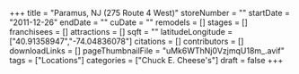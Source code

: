 +++
title = "Paramus, NJ (275 Route 4 West)"
storeNumber = ""
startDate = "2011-12-26"
endDate = ""
cuDate = ""
remodels = []
stages = []
franchisees = []
attractions = []
sqft = ""
latitudeLongitude = ["40.91358947","-74.04836078"]
citations = []
contributors = []
downloadLinks = []
pageThumbnailFile = "uMk6WThNj0VzjmqU18m_.avif"
tags = ["Locations"]
categories = ["Chuck E. Cheese's"]
draft = false
+++
